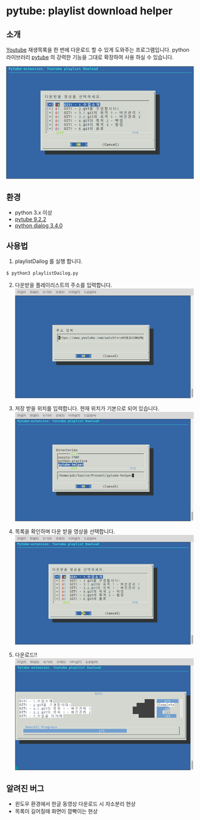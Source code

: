 # pytube: playlist download helper
## 소개

[Youtube](https://youtube.com) 재생목록을 한 번에 다운로드 할 수 있게 도와주는 프로그램입니다.  python 라이브러리 [pytube](https://github.com/nficano/pytube) 의 강력한 기능을 그대로 확장하여 사용 하실 수 있습니다.  

<a href=""><img src="./images/dn_example.gif"></a>

## 환경

* python 3.x 이상
* [pytube 9.2.2](https://github.com/nficano/pytube)
* [python dialog 3.4.0 ](http://pythondialog.sourceforge.net)



## 사용법

1. playlistDailog 를 실행 합니다.

```shell
$ python3 playlistDailog.py
```

2. 다운받을 플레이리스트의 주소를 입력합니다.
   <a href=""><img src="./images/001.png"></a>


3. 저장 받을 위치를 입력합니다. 현재 위치가 기본으로 되어 있습니다.
   <a href=""><img src="./images/002.png"></a>

4. 목록을 확인하며 다운 받을 영상을 선택합니다.
   <a href=""><img src="./images/003.png"></a>

5. 다운로드!!
   <a href=""><img src="./images/005.png"></a>



## 알려진 버그

* 윈도우 환경에서 한글 동영상 다운로드 시 자소분리 현상
* 목록이 길어질때 화면이 깜빡이는 현상